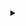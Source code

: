 <!-- body -->

<div align=center>

<details>

<summary></summary>

| ←Freq | [Pulls] | [Issues] | [PyPI] |[Gist] | [KeyBase] | [Greasy Fork] | Rare→ |
| :---- | :-----: | :------: | :----: | :---: | :-------: | :-----------: | ---: |

| GitHub Status Cards |
| :----------------: |
| ![languages]       |
| ![contributions]   |
| ![stats]           |

</details>

</div>

<!-- links -->

[Pulls]: https://github.com/pulls?q=is%3Aopen+is%3Apr+author%3Aeggplants+archived%3Afalse
[Issues]: https://github.com/issues?q=is%3Aopen+is%3Aissue+author%3Aeggplants+archived%3Afalse
[KeyBase]: https://keybase.io/egpl0
[Greasy Fork]: https://greasyfork.org/en/users/671442-eggplants
[PyPI]: https://pypi.org/user/eggplants/
[Gist]: https://gist.github.com/eggplants

[languages]: https://github-readme-stats.vercel.app/api/top-langs/?username=eggplants&layout=compact&hide=html,jupyter%20notebook,css
[contributions]: https://github-contribution-stats.vercel.app/api/?username=eggplants
[stats]: https://github-readme-stats.vercel.app/api?username=eggplants&count_private=true&show_icons=true&hide=stars
